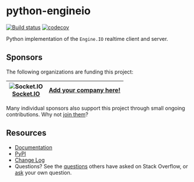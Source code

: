 python-engineio
===============

[![Build status](https://github.com/miguelgrinberg/python-engineio/workflows/build/badge.svg)](https://github.com/miguelgrinberg/python-engineio/actions) [![codecov](https://codecov.io/gh/miguelgrinberg/python-engineio/branch/main/graph/badge.svg)](https://codecov.io/gh/miguelgrinberg/python-engineio)

Python implementation of the `Engine.IO` realtime client and server.

Sponsors
--------

The following organizations are funding this project:

![Socket.IO](https://images.opencollective.com/socketio/050e5eb/logo/64.png)<br>[Socket.IO](https://socket.io)  | [Add your company here!](https://github.com/sponsors/miguelgrinberg)|
-|-

Many individual sponsors also support this project through small ongoing contributions. Why not [join them](https://github.com/sponsors/miguelgrinberg)?

Resources
---------

-  [Documentation](https://python-engineio.readthedocs.io/)
-  [PyPI](https://pypi.python.org/pypi/python-engineio)
-  [Change Log](https://github.com/miguelgrinberg/python-engineio/blob/main/CHANGES.md)
-  Questions? See the [questions](https://stackoverflow.com/questions/tagged/python-socketio) others have asked on Stack Overflow, or [ask](https://stackoverflow.com/questions/ask?tags=python+python-socketio) your own question.
